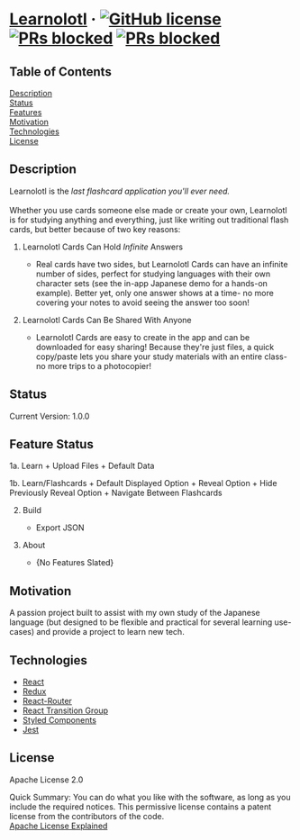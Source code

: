 # [Learnolotl](https://github.com/cflinchbaugh/Learnolotl/) &middot; [![GitHub license](https://img.shields.io/badge/version-1.0.0-yellow.svg)]() [![PRs blocked](https://img.shields.io/badge/license-Apache2.0-blue.svg)]() [![PRs blocked](https://img.shields.io/badge/PRs-blocked-red.svg)]()

## Table of Contents
[Description](#description)<br/>
[Status](#status)<br/>
[Features](#features)<br/>
[Motivation](#motivation)<br/>
[Technologies](#technologies)<br/>
[License](#license)<br/>

## Description
<a name="description"></a>
Learnolotl is the *last flashcard application you'll ever need.*<br/>
<br/>
Whether you use cards someone else made or create your own, Learnolotl is for studying anything and everything, just like writing out traditional flash cards, but better because of two key reasons:<br/>

1. Learnolotl Cards Can Hold *Infinite* Answers
   + Real cards have two sides, but Learnolotl Cards can have an infinite number of sides, perfect for studying languages with their own character sets (see the in-app Japanese demo for a hands-on example).  Better yet, only one answer shows at a time- no more covering your notes to avoid seeing the answer too soon!

2. Learnolotl Cards Can Be Shared With Anyone
   + Learnolotl Cards are easy to create in the app and can be downloaded for easy sharing!  Because they're just files, a quick copy/paste lets you share your study materials with an entire class- no more trips to a photocopier!

## Status
<a name="status"></a>
Current Version: 1.0.0

## Feature Status
<a name="features"></a>

1a. Learn
    + Upload Files
    + Default Data

1b. Learn/Flashcards
    + Default Displayed Option
    + Reveal Option
    + Hide Previously Reveal Option
    + Navigate Between Flashcards

2. Build
    + Export JSON
    
3. About
    + {No Features Slated}

## Motivation
<a name="motivation"></a>

A passion project built to assist with my own study of the Japanese language (but designed to be flexible and practical for several learning use-cases) and provide a project to learn new tech.


## Technologies
<a name="technologies"></a>

+ [React](#https://github.com/facebook/react)
+ [Redux](#https://github.com/reduxjs/react-redux)
+ [React-Router](#https://github.com/ReactTraining/react-router)
+ [React Transition Group](#https://github.com/reactjs/react-transition-group)
+ [Styled Components](#https://www.styled-components.com/)
+ [Jest](#https://jestjs.io/)

## License
<a name="license"></a>
Apache License 2.0

Quick Summary: You can do what you like with the software, as long as you include the required notices. This permissive license contains a patent license from the contributors of the code.
<br/>[Apache License Explained](#https://tldrlegal.com/license/apache-license-2.0-(apache-2.0))
